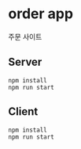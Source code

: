 # order app

주문 사이트

## Server

```shell
npm install
npm run start
```

## Client

```shell
npm install
npm run start
```